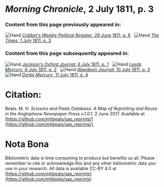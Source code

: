 # *Morning Chronicle*, 2 July 1811, p. 3  
  
### Content from this page previously appeared in:  
![Hand](http://scissorsandpaste.net/wp-content/uploads/2017/06/smallhandpointer.png) [*Cobbet's Weekly Political Register*, 29 June 1811, p. 6](https://mhbeals.github.io/sap_html/Cobbet's-Weekly-Political-Register/Cobbet's-Weekly-Political-Register-29-June-1811-p-6)  
![Hand](http://scissorsandpaste.net/wp-content/uploads/2017/06/smallhandpointer.png) [*The Times*, 1 July 1811, p. 3](https://mhbeals.github.io/sap_html/The-Times/The-Times-1-July-1811-p-3)  
  
### Content from this page subsequently appeared in:  
![Hand](http://scissorsandpaste.net/wp-content/uploads/2017/06/smallhandpointer.png) [*Jackson's Oxford Journal*, 6 July 1811, p. 1](https://mhbeals.github.io/sap_html/Jackson's-Oxford-Journal/Jackson's-Oxford-Journal-6-July-1811-p-1)  
![Hand](http://scissorsandpaste.net/wp-content/uploads/2017/06/smallhandpointer.png) [*Leeds Mercury*, 6 July 1811, p. 2](https://mhbeals.github.io/sap_html/Leeds-Mercury/Leeds-Mercury-6-July-1811-p-2)  
![Hand](http://scissorsandpaste.net/wp-content/uploads/2017/06/smallhandpointer.png) [*Aberdeen Journal*, 10 July 1811, p. 3](https://mhbeals.github.io/sap_html/Aberdeen-Journal/Aberdeen-Journal-10-July-1811-p-3)  
![Hand](http://scissorsandpaste.net/wp-content/uploads/2017/06/smallhandpointer.png) [*Derby Mercury*, 11 July 1811, p. 4](https://mhbeals.github.io/sap_html/Derby-Mercury/Derby-Mercury-11-July-1811-p-4)  


# Citation: 

Beals. M. H. *Scissors and Paste Database: A Map of Reprinting and Reuse in the Anglophone Newspaper Press v.1.0.1.* 2 June 2017. Available at [https://github.com/mhbeals/sap_reprints/](https://github.com/mhbeals/sap_reprints/). 

# Nota Bona

Bibliometric data is time consuming to produce but benefits us all. Please remember to cite or acknowledge this and any other bibliometric data you use in your research. All data is available CC-BY 4.0 at [https://github.com/mhbeals/sap_reprints](https://github.com/mhbeals/sap_reprints)